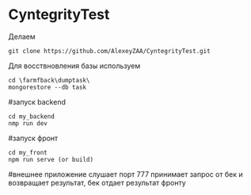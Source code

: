# CyntegrityTest

Делаем 
```
git clone https://github.com/AlexeyZAA/CyntegrityTest.git
```
Для восствновления базы используем 
```
cd \farmfback\dumptask\
mongorestore --db task
```
#запуск backend 
```
cd my_backend
nmp run dev
```

#запуск фронт
```
cd my_front
npm run serve (or build)
```
#внешнее приложение
слушает порт 777 принимает запрос от бек и возвращает результат, бек отдает результат фронту
